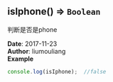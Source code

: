 ## isIphone() ⇒ <code>Boolean</code>
<p>判断是否是phone</p>

**Date**: 2017-11-23  
**Author**: liumouliang  
**Example**  
```javascript
console.log(isIphone); 	//false
```
